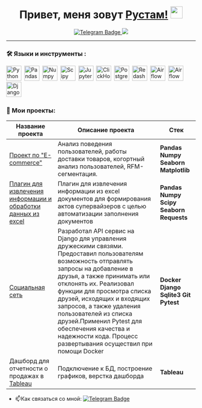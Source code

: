 <h1 align="center">Привет, меня зовут <a href="https://daniilshat.ru/" target="_blank">Рустам!</a> 
<img src="https://github.com/blackcater/blackcater/raw/main/images/Hi.gif" height="32"/></h1>

<div id="badges" align="center">
  <a href="https://t.me/rustam220702">
  <img src="https://img.shields.io/badge/Telegram-blue?logo=telegram&logoColor=white&style=for-the-badge" alt="Telegram Badge"/>
  </a>
  <a href="https://vk.com/idbaibakov">
  <img src="https://img.shields.io/badge/VK-blue?logo=VK&logoColor=white&style=for-the-badge"/>
  </a>
</div>

---

### :hammer_and_wrench: Языки и инструменты :
<div>
  <img src="https://img.shields.io/badge/python-white?logo=python&style=for-the-badge" title="Python" alt="Python" height="40"/>&nbsp;
  <img src="https://img.shields.io/badge/pandas-white?logo=pandas&logoColor=blue&style=for-the-badge" title="Pandas" alt="Pandas" height="40"/>&nbsp;
  <img src="https://img.shields.io/badge/numpy-white?logo=numpy&logoColor=blue&style=for-the-badge" title="Numpy" alt="Numpy" height="40"/>&nbsp;
  <img src="https://img.shields.io/badge/Scipy-white?logo=Scipy&logoColor=black&style=for-the-badge" title="Scipy" alt="Scipy" height="40"/>&nbsp;
  <img src="https://img.shields.io/badge/Jupyter_notebook-white?logo=Jupyter&style=for-the-badge" title="Jupyter" alt="Jupyter" height="40"/>&nbsp;
  <img src="https://img.shields.io/badge/Clickhouse-white?logo=Clickhouse&style=for-the-badge" title="ClickHouse" alt="ClickHouse" height="40"/>&nbsp;
  <img src="https://img.shields.io/badge/PostgreSQL-white?logo=PostgreSQL&s&style=for-the-badge" title="PostgreSQL" alt="PostgreSQL" height="40"/>&nbsp;
  <img src="https://img.shields.io/badge/redash-white?logo=redash&logoColor=black&style=for-the-badge" title="Redash" alt="Redash" height="40"/>&nbsp;
  <img src="https://img.shields.io/badge/Tableau-white?logo=Tableau&s&logoColor=yellow&style=for-the-badge" title="Airflow" alt="Airflow" height="40"/>&nbsp;
  <img src="https://img.shields.io/badge/Airflow-white?logo=Airflow&style=for-the-badge" title="Airflow" alt="Airflow" height="40"/>&nbsp;
  <img src="https://img.shields.io/badge/django-white?logo=django&logoColor=black&style=for-the-badge" title="Django" alt="Django" height="40"/>&nbsp;
  
  
</div>


### :book: Мои проекты:
|Название проекта| Описание проекта| Стек|
|----------------|-----------------|-----|
|[Проект по "E-commerce"](https://github.com/baybakov07/my-project)|Анализ поведения пользователей, работы доставки товаров, когортный анализ пользователей, RFM-сегментация.|**Pandas** **Numpy** **Seaborn** **Matplotlib**|
|[Плагин для извлечения информации и обработки данных из excel](https://github.com/baybakov07/upload-acts-from-excel)|Плагин для извлечения информации из excel документов для формирования актов супервайзеров с целью автоматизации заполнения документов |**Pandas** **Numpy** **Scipy** **Seaborn** **Requests**|
|[Социальная сеть](https://github.com/baybakov07/service-friends)|Разработал API сервис на Django для управления дружескими связями. Предоставил пользователям возможность отправлять запросы на добавление в друзья, а также принимать или отклонять их. Реализовал функции для просмотра списка друзей, исходящих и входящих запросов, а также удаления пользователей из списка друзей.Применил Pytest для обеспечения качества и надежности кода. Процесс развертывания осуществил при помощи Docker|**Docker** **Django** **Sqlite3** **Git** **Pytest**|
|Дашборд для отчетности о продажах в [Tableau](https://public.tableau.com/app/profile/rustam.baybakov/viz/KarpovDashboardPractice_17075219941520/SalesDashboard) |Подключение к БД, построение графиков, верстка дашборда |**Tableau**|

- :mailbox:Как связаться со мной: [![Telegram Badge](https://img.shields.io/badge/Telegram-blue?logo=telegram&logoColor=white)](https://t.me/rustam220702)

<!--
**DimDolino/DimDolino** is a ✨ _special_ ✨ repository because its `README.md` (this file) appears on your GitHub profile.

Here are some ideas to get you started:

- 🔭 I’m currently working on ...
- 🌱 I’m currently learning ...
- 👯 I’m looking to collaborate on ...
- 🤔 I’m looking for help with ...
- 💬 Ask me about ...
- 📫 How to reach me: ...
- 😄 Pronouns: ...
- ⚡ Fun fact: ...
-->

